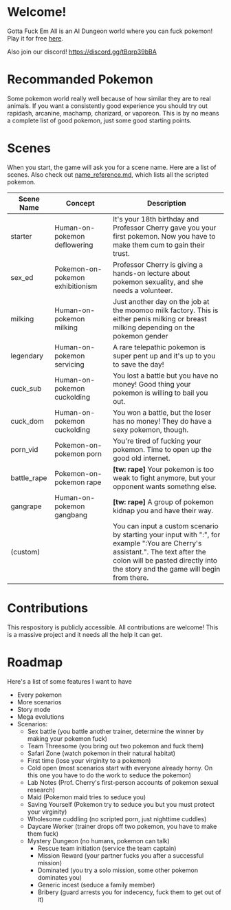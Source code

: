 # Welcome!
Gotta Fuck Em All is an AI Dungeon world where you can fuck pokemon! Play it for free [here](https://play.aidungeon.io/main/scenarioView?publicId=02c0bfb0-33ac-11eb-9bb0-4341dfa93603).

Also join our discord! https://discord.gg/tBqrp39bBA

# Recommanded Pokemon
Some pokemon world really well because of how similar they are to real animals. If you want a consistently good experience you should try out rapidash, arcanine, machamp, charizard, or vaporeon. This is by no means a complete list of good pokemon, just some good starting points.

# Scenes
When you start, the game will ask you for a scene name. Here are a list of scenes.
Also check out [name_reference.md](https://github.com/sexyglitterbug/gottafuckemall/blob/main/name_reference.md), which lists all the scripted pokemon.

Scene Name | Concept | Description
---------- | ------ | -----------
starter    | Human-on-pokemon deflowering | It's your 18th birthday and Professor Cherry gave you your first pokemon. Now you have to make them cum to gain their trust.
sex_ed     | Pokemon-on-pokemon exhibitionism | Professor Cherry is giving a hands-on lecture about pokemon sexuality, and she needs a volunteer.
milking    | Human-on-pokemon milking | Just another day on the job at the moomoo milk factory. This is either penis milking or breast milking depending on the pokemon gender
legendary  | Human-on-pokemon servicing | A rare telepathic pokemon is super pent up and it's up to you to save the day!
cuck_sub   | Human-on-pokemon cuckolding | You lost a battle but you have no money! Good thing your pokemon is willing to bail you out.
cuck_dom   | Human-on-pokemon cuckolding | You won a battle, but the loser has no money! They do have a sexy pokemon, though.
porn_vid   | Pokemon-on-pokemon porn | You're tired of fucking your pokemon. Time to open up the good old internet.
battle_rape | Pokemon-on-pokemon rape | **[tw: rape]** Your pokemon is too weak to fight anymore, but your opponent wants somethng else.
gangrape   | Human-on-pokemon gangbang | **[tw: rape]** A group of pokemon kidnap you and have their way.
(custom)   | | You can input a custom scenario by starting your input with ":", for example ":You are Cherry's assistant.". The text after the colon will be pasted directly into the story and the game will begin from there.

# Contributions
This respository is publicly accessible. All contributions are welcome! This is a massive project and it needs all the help it can get.

# Roadmap
Here's a list of some features I want to have
* Every pokemon
* More scenarios
* Story mode
* Mega evolutions
* Scenarios:
	* Sex battle (you battle another trainer, determine the winner by making your pokemon fuck)
	* Team Threesome (you bring out two pokemon and fuck them)
	* Safari Zone (watch pokemon in their natural habitat)
	* First time (lose your virginity to a pokemon)
	* Cold open (most scenarios start with everyone already horny. On this one you have to do the work to seduce the pokemon)
	* Lab Notes (Prof. Cherry's first-person accounts of pokemon sexual research)
	* Maid (Pokemon maid tries to seduce you)
	* Saving Yourself (Pokemon try to seduce you but you must protect your virginity)
	* Wholesome cuddling (no scripted porn, just nighttime cuddles)
	* Daycare Worker (trainer drops off two pokemon, you have to make them fuck)
	* Mystery Dungeon (no humans, pokemon can talk)
		* Rescue team initiation (service the team captain)
		* Mission Reward (your partner fucks you after a successful mission)
		* Dominated (you try a solo mission, some other pokemon dominates you)
		* Generic incest (seduce a family member)
		* Bribery (guard arrests you for indecency, fuck them to get out of it)